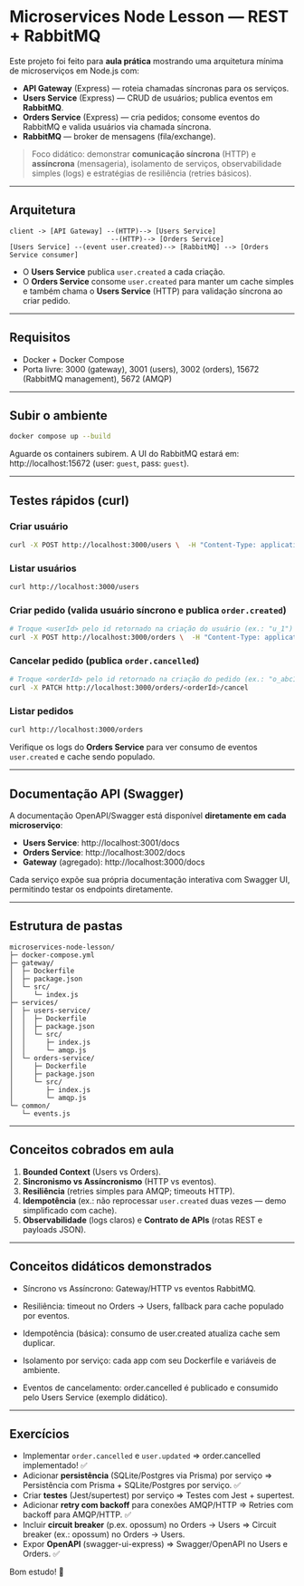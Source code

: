 # Microservices Node Lesson — REST + RabbitMQ

Este projeto foi feito para **aula prática** mostrando uma arquitetura mínima de microserviços em Node.js com:

- **API Gateway** (Express) — roteia chamadas síncronas para os serviços.
- **Users Service** (Express) — CRUD de usuários; publica eventos em **RabbitMQ**.
- **Orders Service** (Express) — cria pedidos; consome eventos do RabbitMQ e valida usuários via chamada síncrona.
- **RabbitMQ** — broker de mensagens (fila/exchange).

> Foco didático: demonstrar **comunicação síncrona** (HTTP) e **assíncrona** (mensageria), isolamento de serviços, observabilidade simples (logs) e estratégias de resiliência (retries básicos).

---

## Arquitetura

```
client -> [API Gateway] --(HTTP)--> [Users Service]
                         --(HTTP)--> [Orders Service]
[Users Service] --(event user.created)--> [RabbitMQ] --> [Orders Service consumer]
```

- O **Users Service** publica `user.created` a cada criação.
- O **Orders Service** consome `user.created` para manter um cache simples e também chama o **Users Service** (HTTP) para validação síncrona ao criar pedido.

---

## Requisitos

- Docker + Docker Compose
- Porta livre: 3000 (gateway), 3001 (users), 3002 (orders), 15672 (RabbitMQ management), 5672 (AMQP)

---

## Subir o ambiente

```bash
docker compose up --build
```

Aguarde os containers subirem. A UI do RabbitMQ estará em: http://localhost:15672 (user: `guest`, pass: `guest`).

---

## Testes rápidos (curl)

### Criar usuário

```bash
curl -X POST http://localhost:3000/users \  -H "Content-Type: application/json" \  -d '{"name":"Bruno Nascimento","email":"bruno@example.com"}'
```

### Listar usuários

```bash
curl http://localhost:3000/users
```

### Criar pedido (valida usuário síncrono e publica `order.created`)

```bash
# Troque <userId> pelo id retornado na criação do usuário (ex.: "u_1")
curl -X POST http://localhost:3000/orders \  -H "Content-Type: application/json" \  -d '{"userId":"u_1","items":[{"sku":"BOOK-123","qty":2}], "total": 120.50}'
```

### Cancelar pedido (publica `order.cancelled`)

```bash
# Troque <orderId> pelo id retornado na criação do pedido (ex.: "o_abc123")
curl -X PATCH http://localhost:3000/orders/<orderId>/cancel
```

### Listar pedidos

```bash
curl http://localhost:3000/orders
```

Verifique os logs do **Orders Service** para ver consumo de eventos `user.created` e cache sendo populado.

---

## Documentação API (Swagger)

A documentação OpenAPI/Swagger está disponível **diretamente em cada microserviço**:

- **Users Service**: http://localhost:3001/docs
- **Orders Service**: http://localhost:3002/docs
- **Gateway** (agregado): http://localhost:3000/docs

Cada serviço expõe sua própria documentação interativa com Swagger UI, permitindo testar os endpoints diretamente.

---

## Estrutura de pastas

```
microservices-node-lesson/
├─ docker-compose.yml
├─ gateway/
│  ├─ Dockerfile
│  ├─ package.json
│  └─ src/
│     └─ index.js
├─ services/
│  ├─ users-service/
│  │  ├─ Dockerfile
│  │  ├─ package.json
│  │  └─ src/
│  │     ├─ index.js
│  │     └─ amqp.js
│  └─ orders-service/
│     ├─ Dockerfile
│     ├─ package.json
│     └─ src/
│        ├─ index.js
│        └─ amqp.js
└─ common/
   └─ events.js
```

---

## Conceitos cobrados em aula

1. **Bounded Context** (Users vs Orders).
2. **Sincronismo vs Assíncronismo** (HTTP vs eventos).
3. **Resiliência** (retries simples para AMQP; timeouts HTTP).
4. **Idempotência** (ex.: não reprocessar `user.created` duas vezes — demo simplificado com cache).
5. **Observabilidade** (logs claros) e **Contrato de APIs** (rotas REST e payloads JSON).

---

## Conceitos didáticos demonstrados

- Síncrono vs Assíncrono: Gateway/HTTP vs eventos RabbitMQ.

- Resiliência: timeout no Orders → Users, fallback para cache populado por eventos.

- Idempotência (básica): consumo de user.created atualiza cache sem duplicar.

- Isolamento por serviço: cada app com seu Dockerfile e variáveis de ambiente.

- Eventos de cancelamento: order.cancelled é publicado e consumido pelo Users Service (exemplo didático).

---

## Exercícios

- Implementar `order.cancelled` e `user.updated` => order.cancelled implementado! ✅
- Adicionar **persistência** (SQLite/Postgres via Prisma) por serviço => Persistência com Prisma + SQLite/Postgres por serviço. ✅
- Criar **testes** (Jest/supertest) por serviço => Testes com Jest + supertest.
- Adicionar **retry com backoff** para conexões AMQP/HTTP => Retries com backoff para AMQP/HTTP. ✅
- Incluir **circuit breaker** (p.ex. opossum) no Orders → Users => Circuit breaker (ex.: opossum) no Orders → Users.
- Expor **OpenAPI** (swagger-ui-express) => Swagger/OpenAPI no Users e Orders. ✅

Bom estudo! 🚀
